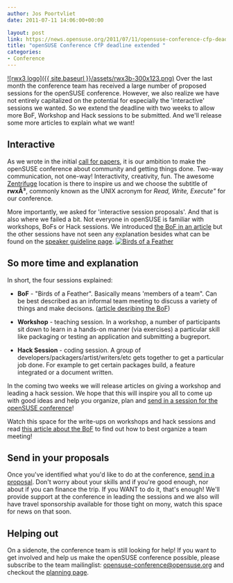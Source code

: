 ```yaml
---
author: Jos Poortvliet
date: 2011-07-11 14:06:00+00:00

layout: post
link: https://news.opensuse.org/2011/07/11/opensuse-conference-cfp-deadline-extended/
title: "openSUSE Conference CfP deadline extended "
categories:
- Conference
---
```

[![rwx3 logo]({{ site.baseurl }}/assets/rwx3b-300x123.png)](https://news.opensuse.org/2011/07/13/opensuse-and-rw-sessions-the-workshop/rwx3b/)
Over the last month the conference team has received a large number of proposed sessions for the openSUSE conference. However, we also realize we have not entirely capitalized on the potential for especially the 'interactive' sessions we wanted. So we extend the deadline with two weeks to allow more BoF, Workshop and Hack sessions to be submitted. And we'll release some more articles to explain what we want!<!-- more -->


## Interactive


As we wrote in the initial [call for papers](https://news.opensuse.org/2011/05/16/opensuse-conference-2011-to-be-creative-and-open/), it is our ambition to make the openSUSE conference about community and getting things done. Two-way communication, not one-way! Interactivity, creativity, fun. The awesome [Zentrifuge](http://en.opensuse.org/openSUSE:Conference_Location_Zentrifuge) location is there to inspire us and we choose the subtitle of **rwxÂ³**, commonly known as the UNIX acronym for _Read, Write, Execute"_ for our conference.

More importantly, we asked for 'interactive session proposals'. And that is also where we failed a bit. Not everyone in openSUSE is familiar with workshops, BoFs or Hack sessions. We introduced [the BoF in an article](https://news.opensuse.org/2011/06/14/opensuse-conference-and-rw-sessions-the-bof/) but the other sessions have not seen any explanation besides what can be found on the [speaker guideline page](http://en.opensuse.org/openSUSE:Conference_Planning_2011_guidelines_for_speakers).
[![Birds of a Feather](http://farm3.static.flickr.com/2585/4127632179_bb4b5553be_m.jpg)](http://www.flickr.com/photos/jaimeperez/4127632179/)


## So more time and explanation


In short, the four sessions explained:



	
  * **BoF** - "Birds of a Feather". Basically means 'members of a team". Can be best described as an informal team meeting to discuss a variety of things and make decisons. ([article desribing the BoF](https://news.opensuse.org/2011/06/14/opensuse-conference-and-rw-sessions-the-bof/))

	
  * **Workshop** - teaching session. In a workshop, a number of participants sit down to learn in a hands-on manner (via exercises) a particular skill like packaging or testing an application and submitting a bugreport.

	
  * **Hack Session** - coding session. A group of developers/packagers/artist/writers/etc gets together to get a particular job done. For example to get certain packages build, a feature integrated or a document written.


In the coming two weeks we will release articles on giving a workshop and leading a hack session. We hope that this will inspire you all to come up with good ideas and help you organize, plan and [send in a session for the openSUSE conference](http://conference.opensuse.org/indico//conferenceDisplay.py?confId=2)!

Watch this space for the write-ups on workshops and hack sessions and read [this article about the BoF](https://news.opensuse.org/2011/06/14/opensuse-conference-and-rw-sessions-the-bof/) to find out how to best organize a team meeting!


## Send in your proposals


Once you've identified what you'd like to do at the conference, [send in a proposal](http://conference.opensuse.org/indico//conferenceDisplay.py?confId=2). Don't worry about your skills and if you're good enough, nor about if you can finance the trip. If you WANT to do it, that's enough! We'll provide support at the conference in leading the sessions and we also will have travel sponsorship available for those tight on mony, watch this space for news on that soon.


## Helping out


On a sidenote, the conference team is still looking for help! If you want to get involved and help us make the openSUSE conference possible, please subscribe to the team mailinglist: [opensuse-conference@opensuse.org](mailto:opensuse-conference+subscribe@opensuse.org) and checkout the [planning page](http://en.opensuse.org/openSUSE:Conference_Planning_2011).		
